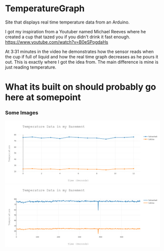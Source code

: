 # TemperatureGraph
Site that displays real time temperature data from an Arduino.

I got my inspiration from a Youtuber named Michael Reeves where he created a cup that tazed you if you didn't drink it fast enough. https://www.youtube.com/watch?v=B0eSPogdaHs

At 3:31 minutes in the video he demonstrates how the sensor reads when the cup if full of liquid and how the real time graph decreases as he pours it out. This is exactly where I got the idea from. The main difference is mine is just reading temperature.

# What its built on should probably go here at somepoint

### Some Images
![Alt text](https://github.com/fallen576/TemperatureGraph/blob/main/ArduinoSite/wwwroot/images/img1.png "Image 1")
![Alt text](https://github.com/fallen576/TemperatureGraph/blob/main/ArduinoSite/wwwroot/images/img2.png "Image 2")